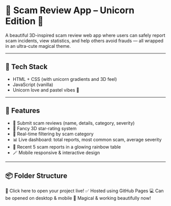 # 🚨 Scam Review App – Unicorn Edition 🦄

A beautiful 3D-inspired scam review web app where users can safely report scam incidents, view statistics, and help others avoid frauds — all wrapped in an ultra-cute magical theme.

---

## 🧵 Tech Stack

- HTML + CSS (with unicorn gradients and 3D feel)
- JavaScript (vanilla)
- Unicorn love and pastel vibes 🦄

---

## 🎯 Features

- 🌟 Submit scam reviews (name, details, category, severity)
- 💫 Fancy 3D star-rating system
- 🧠 Real-time filtering by scam category
- 📊 Live dashboard: total reports, most common scam, average severity
- 🌈 Recent 5 scam reports in a glowing rainbow table
- 🪄 Mobile responsive & interactive design

---

## 📦 Folder Structure

🔗 Click here to open your project live!
✅ Hosted using GitHub Pages
💻 Can be opened on desktop & mobile
🦄 Magical & working beautifully now!


